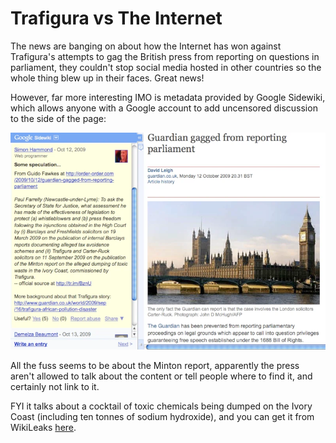 # Trafigura vs The Internet

The news are banging on about how the Internet has won against Trafigura's
attempts to gag the British press from reporting on questions in parliament,
they couldn't stop social media hosted in other countries so the whole thing
blew up in their faces. Great news!

However, far more interesting IMO is metadata provided by Google Sidewiki, which
allows anyone with a Google account to add uncensored discussion to the side of
the page:

![SideWikiLeaks anyone?](hah.webp)

All the fuss seems to be about the Minton report, apparently the press aren't
allowed to talk about the content or tell people where to find it, and certainly
not link to it.

FYI it talks about a cocktail of toxic chemicals being dumped on the Ivory Coast
(including ten tonnes of sodium hydroxide), and you can get it from WikiLeaks
[here](https://web.archive.org/web/20091206035852/http://wikileaks.org/wiki/Minton_report:_Trafigura_Toxic_dumping_along_the_Ivory_Coast_broke_EU_regulations,_14_Sep_2006).
